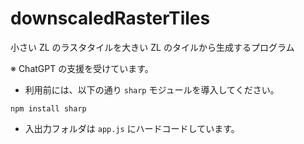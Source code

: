 # downscaledRasterTiles
小さい ZL のラスタタイルを大きい ZL のタイルから生成するプログラム

※ ChatGPT の支援を受けています。

* 利用前には、以下の通り `sharp` モジュールを導入してください。
```
npm install sharp
```
* 入出力フォルダは `app.js` にハードコードしています。
